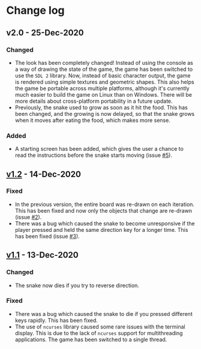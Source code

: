 # Change log


## v2.0 - 25-Dec-2020

### Changed
- The look has been completely changed! Instead of using the console as a way of drawing the state of the game, the game has been switched to use the `SDL 2` library. Now, instead of basic character output, the game is rendered using simple textures and geometric shapes. This also helps the game be portable across multiple platforms, although it's currently much easier to build the game on Linux than on Windows. There will be more details about cross-platform portability in a future update.
- Previously, the snake used to grow as soon as it hit the food. This has been changed, and the growing is now delayed, so that the snake grows when it moves after eating the food, which makes more sense.

### Added 
- A starting screen has been added, which gives the user a chance to read the instructions before the snake starts moving (issue [#5]).


## [v1.2] - 14-Dec-2020

### Fixed
- In the previous version, the entire board was re-drawn on each iteration. This has been fixed and now only the objects that change are re-drawn (issue [#2]).
- There was a bug which caused the snake to become unresponsive if the player pressed and held the same direction key for a longer time. This has been fixed (issue [#3]).


## [v1.1] - 13-Dec-2020

### Changed

- The snake now dies if you try to reverse direction.

### Fixed

- There was a bug which caused the snake to die if you pressed different keys rapidly. This has been fixed.
- The use of `ncurses` library caused some rare issues with the terminal display. This is due to the lack of `ncurses` support for multithreading applications. The game has been switched to a single thread.

[#2]: https://github.com/darkwood101/snake_game/issues/2
[#3]: https://github.com/darkwood101/snake_game/issues/3
[#5]: https://github.com/darkwood101/snake_game/issues/5
[v1.1]: https://github.com/darkwood101/snake_game/releases/tag/v1.1
[v1.2]: https://github.com/darkwood101/snake_game/releases/tag/v1.2
